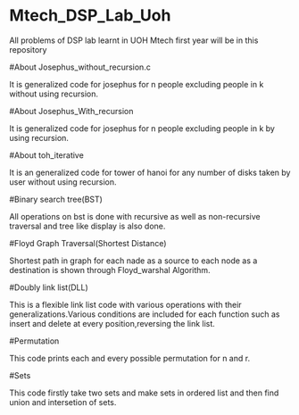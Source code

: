 # Mtech_DSP_Lab_Uoh
All problems of DSP lab learnt in UOH Mtech first year will be in this repository

#About Josephus_without_recursion.c

It is generalized code for josephus for n people excluding people in k without using recursion.

#About Josephus_With_recursion

It is generalized code for josephus for n people excluding people in k by using recursion.

#About toh_iterative

It is an generalized code for tower of hanoi for any number of disks taken by user without using recursion.

#Binary search tree(BST)

All operations on bst is done with recursive as well as non-recursive traversal and tree like display is also done.

#Floyd Graph Traversal(Shortest Distance)

Shortest path in graph for each nade as a source to each node as a destination is shown through Floyd_warshal Algorithm.

#Doubly link list(DLL)

This is a flexible link list code with various operations with their generalizations.Various conditions are included for each function such as insert and delete at every position,reversing the link list.

#Permutation 

This code prints each and every possible permutation for n and r.

#Sets

This code firstly take two sets and make sets in ordered list and then find union and intersetion of sets.  

